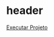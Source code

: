 # header
<a href="https://ricardocamarinha.github.io/simple-projects-js/header-selecionavel/index.html">Executar Projeto</a>
